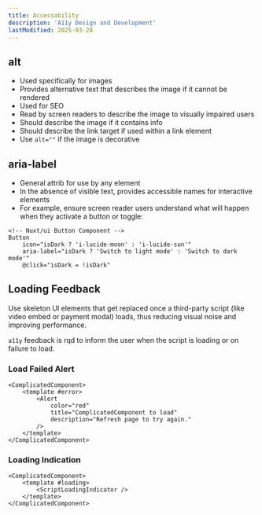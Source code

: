 ```yaml
---
title: Accessability
description: 'A11y Design and Development'
lastModified: 2025-03-28
---
```


## alt

- Used specifically for images
- Provides alternative text that describes the image if it cannot be rendered
- Used for SEO
- Read by screen readers to describe the image to visually impaired users
- Should describe the image if it contains info
- Should describe the link target if used within a link element
- Use `alt=""` if the image is decorative

## aria-label

- General attrib for use by any element
- In the absence of visible text, provides accessible names for interactive elements
- For example, ensure screen reader users understand what will happen when they activate a button or toggle:

```vue
<!-- Nuxt/ui Button Component -->
Button
    icon="isDark ? 'i-lucide-moon' : 'i-lucide-sun'"
    aria-label="isDark ? 'Switch to light mode' : 'Switch to dark mode'"
    @click="isDark = !isDark"

```

## Loading Feedback

Use skeleton UI elements that get replaced once a third-party script (like video embed or payment modal) loads, thus reducing visual noise and improving performance.

`a11y` feedback is rqd to inform the user when the script is loading or on failure to load.

### Load Failed Alert

```vue
<ComplicatedComponent>
    <template #error>
        <Alert
            color="red"
            title="ComplicatedComponent to load"
            description="Refresh page to try again."
        />
    </template>
</ComplicatedComponent>
```

### Loading Indication

```vue
<ComplicatedComponent>
    <template #loading>
        <ScriptLoadingIndicator />
    </template>
</ComplicatedComponent>
```
